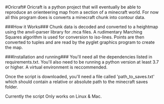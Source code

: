 #Oricraft#
Oricraft is a python project that will eventually be able to reproduce an orienteering map from a section of a minecraft world. For now all this program does is converts a minecraft chunk into contour data.

###How it Works###
Chunk data is decoded and converted to a heightmap using the anvil-parser library for .mca files. A rudimentary Marching Squares algorithm is used for conversion to iso-lines. Points are then converted to tuples and are read by the pyglet graphics program to create the map.

###Installation and running###
You'll need all the dependencies listed in requirements.txt. You'll also need to be running a python version at least 3.7 or higher. A virtual environment is reccommended.

Once the script is downloaded, you'll need a file called 'path_to_saves.txt' which should contain a relative or absolute path to the minecraft saves folder.

Currently the script Only works on Linux & Mac.